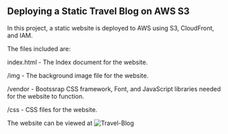 ## Deploying a Static Travel Blog on AWS S3

In this project, a static website is deployed to AWS using S3, CloudFront, and IAM.

The files included are:

index.html - The Index document for the website.

/img - The background image file for the website.

/vendor - Bootssrap CSS framework, Font, and JavaScript libraries needed for the website to function.

/css - CSS files for the website.

The website can be viewed at ![Travel-Blog](https://htmlpreview.github.io/?https://github.com/VarunRaj7/Static-Travel-Blog-AWS-S3/blob/master/index.html)
